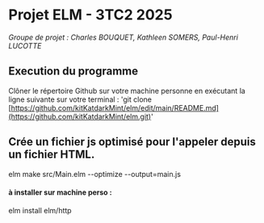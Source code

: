 # Projet ELM - 3TC2 2025

_Groupe de projet : Charles BOUQUET, Kathleen SOMERS, Paul-Henri LUCOTTE_

## Execution du programme
Clôner le répertoire Github sur votre machine personne en exécutant la ligne suivante sur votre terminal : 'git clone [https://github.com/kitKatdarkMint/elm/edit/main/README.md](https://github.com/kitKatdarkMint/elm.git)'

## Crée un fichier js optimisé pour l'appeler depuis un fichier HTML.
elm make src/Main.elm --optimize --output=main.js

#### à installer sur machine perso :
elm install elm/http


